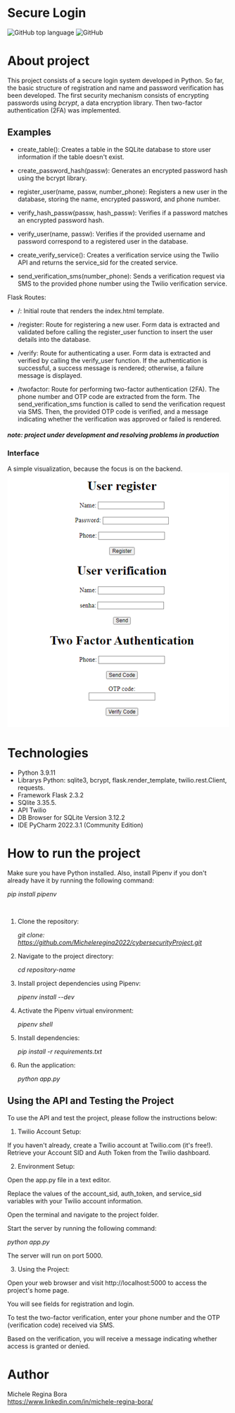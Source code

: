 #  Secure Login

![GitHub top language](https://img.shields.io/github/languages/top/Micheleregina2022/cybersecurityProject?color=pink&label=PYTHON&logo=python&logoColor=%23cb567c)
![GitHub](https://img.shields.io/github/license/Micheleregina2022/cybersecurityProject?color=pink)


# About project 

This project consists of a secure login system developed in Python. So far, the basic structure of registration and name and password verification has been developed. The first security mechanism consists of encrypting passwords using _bcrypt_, a data encryption library.
Then two-factor authentication (2FA) was implemented.


## Examples

* create_table(): Creates a table in the SQLite database to store user information if the table doesn't exist.

* create_password_hash(passw): Generates an encrypted password hash using the bcrypt library.

* register_user(name, passw, number_phone): Registers a new user in the database, storing the name, encrypted password, and phone number.

* verify_hash_passw(passw, hash_passw): Verifies if a password matches an encrypted password hash.

* verify_user(name, passw): Verifies if the provided username and password correspond to a registered user in the database.

* create_verify_service(): Creates a verification service using the Twilio API and returns the service_sid for the created service.

* send_verification_sms(number_phone): Sends a verification request via SMS to the provided phone number using the Twilio verification service.

Flask Routes:

* /: Initial route that renders the index.html template.

* /register: Route for registering a new user. Form data is extracted and validated before calling the register_user function to insert the user details into the database.

* /verify: Route for authenticating a user. Form data is extracted and verified by calling the verify_user function. If the authentication is successful, a success message is rendered; otherwise, a failure message is displayed.

* /twofactor: Route for performing two-factor authentication (2FA). The phone number and OTP code are extracted from the form.
The send_verification_sms function is called to send the verification request via SMS. 
Then, the provided OTP code is verified, and a message indicating whether the verification was approved or failed is rendered.

#### *note: project under development and resolving problems in production*


### Interface
A simple visualization, because the focus is on the backend. <br/>
![layout](assets/layout.png)

# Technologies

- Python 3.9.11
- Librarys Python: sqlite3, bcrypt, flask.render_template, twilio.rest.Client, requests.
- Framework Flask 2.3.2
- SQlite 3.35.5.
- API Twilio
- DB Browser for SQLite Version 3.12.2
- IDE PyCharm 2022.3.1 (Community Edition)


# How to run the project
 
Make sure you have Python installed. 
Also, install Pipenv if you don't already have it by running the following command:

*pip install pipenv*

<br/>

1. Clone the repository:

    *git clone: https://github.com/Micheleregina2022/cybersecurityProject.git*


2. Navigate to the project directory:

    *cd repository-name*


3. Install project dependencies using Pipenv:

    *pipenv install --dev*


4. Activate the Pipenv virtual environment:

    *pipenv shell*


5. Install dependencies:

   *pip install -r requirements.txt*


6. Run the application:

    *python app.py*

## Using the API and Testing the Project

To use the API and test the project, please follow the instructions below:

1. Twilio Account Setup:

If you haven't already, create a Twilio account at Twilio.com (it's free!).
Retrieve your Account SID and Auth Token from the Twilio dashboard. 

2. Environment Setup:

Open the app.py file in a text editor.

Replace the values of the account_sid, auth_token, and service_sid variables with your Twilio account information.

Open the terminal and navigate to the project folder.

Start the server by running the following command:

 *python app.py*

The server will run on port 5000.

3. Using the Project:

Open your web browser and visit http://localhost:5000 to access the project's home page.

You will see fields for registration and login.

To test the two-factor verification, enter your phone number and the OTP (verification code) received via SMS. 

Based on the verification, you will receive a message indicating whether access is granted or denied.







# Author
Michele Regina Bora <br/>
https://www.linkedin.com/in/michele-regina-bora/




